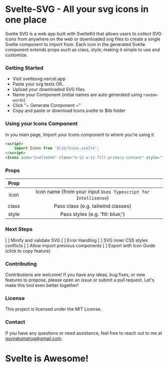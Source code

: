 # Svelte-SVG - All your svg icons in one place

Svelte SVG is a web app built with SvelteKit that allows users to collect SVG icons from anywhere on the web or downloaded svg files to create a single Svelte component to import from. Each icon in the generated Svelte component extends props such as class, style; making it simple to use and customize.

### Getting Started

- Visit sveltesvg.vercel.app
- Paste your svg texts OR..
- Upload your downloaded SVG files
- Name your Component (initial names are auto generated using `random-words`)
- Click "~ Generate Component ~"
- Copy and paste or download Icons.svelte to $lib folder

### Using your Icons Component

In you main page, Import your Icons component to where you're using it

```html
<script>
	import Icons from '$lib/Icons.svelte';
</script>
<Icons icon="SvelteSVG" class="h-12 w-12 fill-primary-content" style="" />
```

### Props

| Prop  |                                                                |
| :---: | :------------------------------------------------------------: |
| icon  | Icon name (from your input `Uses Typescript for Intellisense`) |
| class |               Pass class (e.g. tailwind classes)               |
| style |                Pass styles (e.g. 'fill: blue;')                |

### Next Steps

[ ] Minify and validate SVG
[ ] Error Handling
[ ] SVG inner CSS styles conflicts
[ ] Allow import previous components
[ ] Export with Icon Guide (click to copy feature)

### Contributing

Contributions are welcome! If you have any ideas, bug fixes, or new features to propose, please open an issue or submit a pull request. Let's make this tool even better together!

### License

This project is licensed under the MIT License.

### Contact

If you have any questions or need assistance, feel free to reach out to me at guynatumanya@gmail.com.

# Svelte is Awesome!
